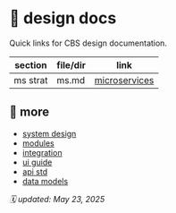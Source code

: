 # 🎨 design docs

Quick links for CBS design documentation.

| section   | file/dir         | link                  |
|-----------|------------------|-----------------------|
| ms strat  | ms.md            | [microservices](./ms.md) |

## 📄 more
- [system design](./system/overview.md)
- [modules](./system/modules.md)
- [integration](./system/integration.md)
- [ui guide](./interfaces/ui-guidelines.md)
- [api std](./interfaces/api-standards.md)
- [data models](./data/models.md)

_🗓️ updated: May 23, 2025_
